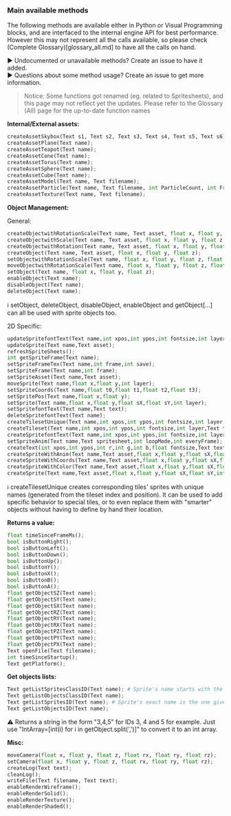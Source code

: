 ### Main available methods

The following methods are available either in Python or Visual Programming blocks, and are interfaced to the internal engine API for best performance.
However this may not represent all the calls available, so please check (Complete Glossary)[glossary_all.md] to have all the calls on hand.

▶️ Undocumented or unavailable methods? Create an issue to have it added.  
▶️ Questions about some method usage? Create an issue to get more information.

> Notice: Some functions got renamed (eg. related to Spritesheets), and this page may not reflect yet the updates. Please refer to the Glossary (All) page for the up-to-date function names

**Internal/External assets:**

```python
createAssetSkybox(Text s1, Text s2, Text s3, Text s4, Text s5, Text s6);
createAssetPlane(Text name);
createAssetTeapot(Text name);
createAssetCone(Text name);
createAssetTorus(Text name);
createAssetSphere(Text name);
createAssetCube(Text name);
createAssetModel(Text name, Text filename);
createAssetParticle(Text name, Text filename, int ParticleCount, int FrameCount, float scaleParticle);
createAssetTexture(Text name, Text filename);
```

**Object Management:**

General:
```python
createObjectwithRotationScale(Text name, Text asset, float x, float y, float z, float rotX, float rotY, float rotZ, float scX, float scY, float scZ);
createObjectwithScale(Text name, Text asset, float x, float y, float z, float scX, float scY, float scZ);
createObjectwithRotation(Text name, Text asset, float x, float y, float z, float rotX, float rotY, float rotZ);
createObject(Text name, Text asset, float x, float y, float z);
setObjectwithRotationScale(Text name, float x, float y, float z, float rotX, float rotY, float rotZ, float scX, float scY, float scZ);
moveObjectwithRotationScale(Text name, float x, float y, float z, float rotX, float rotY, float rotZ, float scX, float scY, float scZ);
setObject(Text name, float x, float y, float z);
enableObject(Text name);
disableObject(Text name);
deleteObject(Text name);
```

ℹ️ setObject, deleteObject, disableObject, enableObject and getObject[...] can all be used with sprite objects too.

2D Specific:
```python
updateSpritefontText(Text name,int xpos,int ypos,int fontsize,int layer,float condens,int lines,int columns,Text text,Text fontface,Text spritefont);
updateSprite(Text name,Text asset);
refreshSpriteSheets();
int getSpriteFrame(Text name);
setSpriteFrameTex(Text name,int frame,int save);
setSpriteFrame(Text name,int frame);
setSpriteAsset(Text name,Text asset);
moveSprite(Text name,float x,float y,int layer);
setSpriteCoords(Text name,float t0,float t1,float t2,float t3);
setSpritePos(Text name,float x,float y);
setSprite(Text name,float x,float y,float sX,float sY,int layer);
setSpritefontText(Text name,Text text);
deleteSpritefontText(Text name);
createTilesetUnique(Text name,int xpos,int ypos,int fontsize,int layer,Text tilesetChar,Text spritesheet);
createTileset(Text name,int xpos,int ypos,int fontsize,int layer,Text tilesetChar,Text spritesheet);
createSpritefontText(Text name,int xpos,int ypos,int fontsize,int layer,Text text,Text spritesheet);
setSpriteAnim(Text name,Text spritesheet,int loopMode,int everyFrame);
createText(int xpos,int ypos,int r,int g,int b,float fontsize,Text text);
createSpriteWithAnim(Text name,Text asset,float x,float y,float sX,float sY,int loopmode,int everyframe,int layer);
createSpriteWithCoords(Text name,Text asset,float x,float y,float sX,float sY,float t0,float t1,float t2,float t3,int layer);
createSpriteWithColor(Text name,Text asset,float x,float y,float sX,float sY,int r,int g,int b,int layer);
createSprite(Text name,Text asset,float x,float y,float sX,float sY,int layer);
```

ℹ️ createTilesetUnique creates corresponding tiles' sprites with unique names (generated from the tileset index and position). It can be used to add specific behavior to special tiles, or to even replace them with "smarter" objects without having to define by hand their location.

**Returns a value:**

```python
float timeSinceFrameMs();
bool isButtonRight();
bool isButtonLeft();
bool isButtonDown();
bool isButtonUp();
bool isButtonY();
bool isButtonX();
bool isButtonB();
bool isButtonA();
float getObjectSZ(Text name);
float getObjectSY(Text name);
float getObjectSX(Text name);
float getObjectRZ(Text name);
float getObjectRY(Text name);
float getObjectRX(Text name);
float getObjectPZ(Text name);
float getObjectPY(Text name);
float getObjectPX(Text name);
Text openFile(Text filename);
int timeSinceStartup();
Text getPlatform();
```

**Get objects lists:**

```python
Text getListSpritesClassID(Text name); # Sprite's name starts with the name given (prefix)
Text getListObjectsClassID(Text name);
Text getListSpritesID(Text name); # Sprite's exact name is the one given
Text getListObjectsID(Text name);
```

⚠️ Returns a string in the form "3,4,5" for IDs 3, 4 and 5 for example. Just use "IntArray=[int(i) for i in getObject.split(',')]" to convert it to an int array.

**Misc:**

```python
moveCamera(float x, float y, float z, float rx, float ry, float rz);
setCamera(float x, float y, float z, float rx, float ry, float rz);
createLog(Text text);
cleanLog();
writeFile(Text filename, Text text);
enableRenderWireframe();
enableRenderSolid();
enableRenderTexture();
enableRenderShaded();
```
